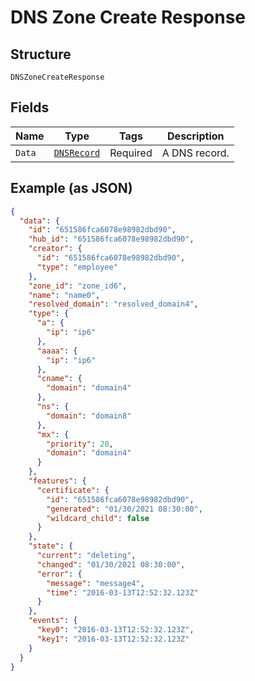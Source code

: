 
# DNS Zone Create Response

## Structure

`DNSZoneCreateResponse`

## Fields

| Name | Type | Tags | Description |
|  --- | --- | --- | --- |
| `Data` | [`DNSRecord`](../../doc/models/dns-record.md) | Required | A DNS record. |

## Example (as JSON)

```json
{
  "data": {
    "id": "651586fca6078e98982dbd90",
    "hub_id": "651586fca6078e98982dbd90",
    "creator": {
      "id": "651586fca6078e98982dbd90",
      "type": "employee"
    },
    "zone_id": "zone_id6",
    "name": "name0",
    "resolved_domain": "resolved_domain4",
    "type": {
      "a": {
        "ip": "ip6"
      },
      "aaaa": {
        "ip": "ip6"
      },
      "cname": {
        "domain": "domain4"
      },
      "ns": {
        "domain": "domain8"
      },
      "mx": {
        "priority": 20,
        "domain": "domain4"
      }
    },
    "features": {
      "certificate": {
        "id": "651586fca6078e98982dbd90",
        "generated": "01/30/2021 08:30:00",
        "wildcard_child": false
      }
    },
    "state": {
      "current": "deleting",
      "changed": "01/30/2021 08:30:00",
      "error": {
        "message": "message4",
        "time": "2016-03-13T12:52:32.123Z"
      }
    },
    "events": {
      "key0": "2016-03-13T12:52:32.123Z",
      "key1": "2016-03-13T12:52:32.123Z"
    }
  }
}
```

